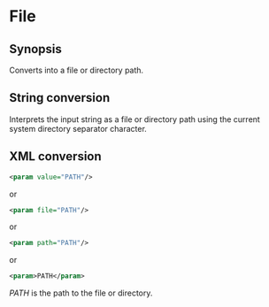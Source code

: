 <h1 class="converter">File</h1>

## Synopsis

Converts into a file or directory path.

## String conversion

Interprets the input string as a file or directory path using the current system directory separator character.

## XML conversion



```xml
<param value="PATH"/>
```

or

```xml
<param file="PATH"/>
```

or

```xml
<param path="PATH"/>
```

or

```xml
<param>PATH</param>
```

 *PATH* is the path to the file or directory.

